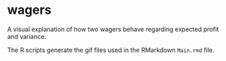 # wagers

A visual explanation of how two wagers behave regarding expected profit and variance. 

The R scripts generate the gif files used in the RMarkdown `Main.rmd` file.



